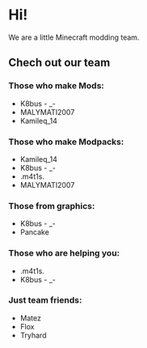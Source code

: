 # Hi!
We are a little Minecraft modding team.

## Chech out our team
### Those who make Mods:
* K8bus - _-
* MALYMATI2007
* Kamileq_14
### Those who make Modpacks:
* Kamileq_14
* K8bus - _-
* .m4t1s.
* MALYMATI2007
### Those from graphics:
* K8bus - _-
* Pancake
### Those who are helping you:
* .m4t1s.
* K8bus - _-
### Just team friends:
* Matez
* Flox
* Tryhard
